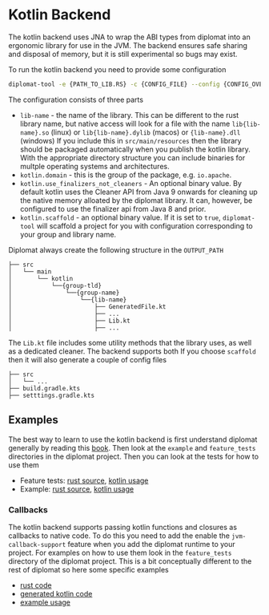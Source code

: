 # Kotlin Backend
The kotlin backend uses JNA to wrap the ABI types from diplomat into an ergonomic library for use in the JVM.
The backend ensures safe sharing and disposal of memory, but it is still experimental so bugs may exist.

To run the kotlin backend you need to provide some configuration
```sh
diplomat-tool -e {PATH_TO_LIB.RS} -c {CONFIG_FILE} --config {CONFIG_OVERRIDE_1} --config {CONFIG_OVERRIDE_2} kotlin {OUTPUT_PATH}
```
The configuration consists of three parts
* `lib-name` - the name of the library. This can be different to the rust library name, but native access will 
  look for a file with the name `lib{lib-name}.so` (linux) or `lib{lib-name}.dylib` (macos) or `{lib-name}.dll` (windows)
  If you include this in `src/main/resources` then the library should be packaged automatically when you publish 
  the kotlin library. With the appropriate directory structure you can include binaries for multple operating 
  systems and architectures.
* `kotlin.domain` - this is the group of the package, e.g. `io.apache`.
* `kotlin.use_finalizers_not_cleaners` - An optional binary value. By default kotlin uses the Cleaner API from 
  Java 9 onwards for cleaning up the native memory alloated by the diplomat library. It can, however, be 
  configured to use the finalizer api from Java 8 and prior.
* `kotlin.scaffold` - an optional binary value. If it is set to `true`, `diplomat-tool` will scaffold a project
  for you with configuration corresponding to your group and library name.

Diplomat always create the following structure in the `OUTPUT_PATH`
```
├── src 
│   └── main
│       └── kotlin
│           └──{group-tld}
│               └──{group-name}
│                   └──{lib-name} 
│                       ├── GeneratedFile.kt
│                       ├── ...
│                       ├── Lib.kt
│                       ├── ...
```
The `Lib.kt` file includes some utility methods that the library uses, as well as a dedicated cleaner. The backend supports both
If you choose `scaffold` then it will also generate a couple of config files
```
├── src 
│   └── ...
├── build.gradle.kts
├── setttings.gradle.kts
```
## Examples
The best way to learn to use the kotlin backend is first understand diplomat generally by reading this [book](../SUMMARY.md).
Then look at the `example` and `feature_tests` directories in the diplomat project. Then you can look at the tests
for how to use them
* Feature tests: [rust source](https://github.com/rust-diplomat/diplomat/tree/main/feature_tests/src/), [kotlin usage](https://github.com/rust-diplomat/diplomat/tree/main/feature_tests/kotlin/somelib/src/test/kotlin/dev/diplomattest/somelib)
* Example: [rust source](https://github.com/rust-diplomat/diplomat/tree/main/example/src/), [kotlin usage](https://github.com/rust-diplomat/diplomat/tree/main/example/kotlin/somelib/src/test/kotlin/dev/diplomattest/somelib)
### Callbacks
The kotlin backend supports passing kotlin functions and closures as callbacks to native code. To do this you need to add the 
enable the `jvm-callback-support` feature when you add  the diplomat runtime to your project. For examples on how to use them
look in the `feature_tests` directory of the diplomat project. This is a bit conceptually different to the rest of diplomat
so here some specific examples
* [rust code](https://github.com/rust-diplomat/diplomat/blob/main/feature_tests/src/callbacks.rs)
* [generated kotlin code](https://github.com/rust-diplomat/diplomat/blob/main/feature_tests/kotlin/somelib/src/main/kotlin/dev/diplomattest/somelib/CallbackWrapper.kt)
* [example usage](https://github.com/rust-diplomat/diplomat/blob/main/feature_tests/kotlin/somelib/src/test/kotlin/dev/diplomattest/somelib/CallbackWrapperTest.kt)
